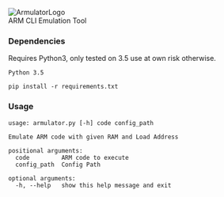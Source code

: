 ![ArmulatorLogo](https://i.imgur.com/axnOXB4.png)  
ARM CLI Emulation Tool  


### Dependencies

Requires Python3, only tested on 3.5 use at own risk otherwise.

```
Python 3.5
```

`pip install -r requirements.txt`


### Usage

```
usage: armulator.py [-h] code config_path

Emulate ARM code with given RAM and Load Address

positional arguments:
  code         ARM code to execute
  config_path  Config Path

optional arguments:
  -h, --help   show this help message and exit
  ```
